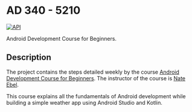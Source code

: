 # AD 340 - 5210

[![API](https://img.shields.io/badge/API-23%2B-brightgreen.svg?style=flat)](https://android-arsenal.com/api?level=16)

Android Development Course for Beginners.

## Description

The project contains the steps detailed weekly by the course [Android Development Course for Beginners](https://www.youtube.com/playlist?list=PLEPZdzLLJH94Jk_Jz-cTUXYFoObPBH7KB). The instructor of the course is [Nate Ebel](https://github.com/n8ebel).

This course explains all the fundamentals of Android development while building a simple weather app using Android Studio and Kotlin.
